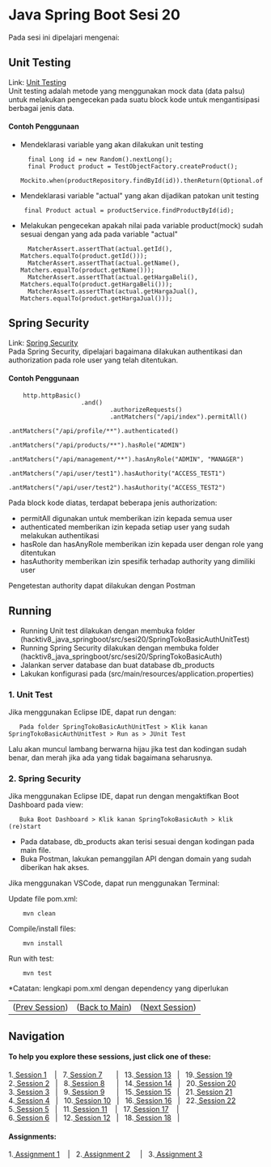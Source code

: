 # Java Spring Boot Sesi 20

Pada sesi ini dipelajari mengenai:
## Unit Testing
Link: [Unit Testing](https://github.com/farlhmd/hacktiv8_java_springboot/tree/main/src/sesi20/SpringTokoBasicAuthUnitTest)\
Unit testing adalah metode yang menggunakan mock data (data palsu) untuk melakukan pengecekan pada suatu block kode untuk mengantisipasi berbagai jenis data.
#### Contoh Penggunaan
- Mendeklarasi variable yang akan dilakukan unit testing 

        final Long id = new Random().nextLong();
		final Product product = TestObjectFactory.createProduct();
		Mockito.when(productRepository.findById(id)).thenReturn(Optional.of(product));
-  Mendeklarasi variable "actual" yang akan dijadikan patokan unit testing

		final Product actual = productService.findProductById(id);
- Melakukan pengecekan apakah nilai pada variable product(mock) sudah sesuai dengan yang ada pada variable "actual"

		MatcherAssert.assertThat(actual.getId(), Matchers.equalTo(product.getId()));
		MatcherAssert.assertThat(actual.getName(), Matchers.equalTo(product.getName()));
		MatcherAssert.assertThat(actual.getHargaBeli(), Matchers.equalTo(product.getHargaBeli()));
		MatcherAssert.assertThat(actual.getHargaJual(), Matchers.equalTo(product.getHargaJual()));



## Spring Security
Link: [Spring Security](https://github.com/farlhmd/hacktiv8_java_springboot/tree/main/src/sesi20/SpringTokoBasicAuth)\
Pada Spring Security, dipelajari bagaimana dilakukan authentikasi dan authorization pada role user yang telah ditentukan.

#### Contoh Penggunaan
        http.httpBasic()
                        .and()
                                .authorizeRequests()
                                .antMatchers("/api/index").permitAll()
                                .antMatchers("/api/profile/**").authenticated()
                                .antMatchers("/api/products/**").hasRole("ADMIN")
                                .antMatchers("/api/management/**").hasAnyRole("ADMIN", "MANAGER")
                                .antMatchers("/api/user/test1").hasAuthority("ACCESS_TEST1")
                                .antMatchers("/api/user/test2").hasAuthority("ACCESS_TEST2")
Pada block kode diatas, terdapat beberapa jenis authorization:
- permitAll digunakan untuk memberikan izin kepada semua user
- authenticated memberikan izin kepada setiap user yang sudah melakukan authentikasi
- hasRole dan hasAnyRole memberikan izin kepada user dengan role yang ditentukan
- hasAuthority memberikan izin spesifik terhadap authority yang dimiliki user 

Pengetestan authority dapat dilakukan dengan Postman

## Running
- Running Unit test dilakukan dengan membuka folder (hacktiv8_java_springboot/src/sesi20/SpringTokoBasicAuthUnitTest)
- Running Spring Security dilakukan dengan membuka folder (hacktiv8_java_springboot/src/sesi20/SpringTokoBasicAuth)
- Jalankan server database dan buat database db_products
- Lakukan konfigurasi pada (src/main/resources/application.properties)
### 1. Unit Test

Jika menggunakan Eclipse IDE, dapat run dengan:
        
       Pada folder SpringTokoBasicAuthUnitTest > Klik kanan SpringTokoBasicAuthUnitTest > Run as > JUnit Test

Lalu akan muncul lambang berwarna hijau jika test dan kodingan sudah benar, dan merah jika ada yang tidak bagaimana seharusnya.
### 2. Spring Security

Jika menggunakan Eclipse IDE, dapat run dengan mengaktifkan Boot Dashboard pada view:
        
       Buka Boot Dashboard > Klik kanan SpringTokoBasicAuth > klik (re)start

- Pada database, db_products akan terisi sesuai dengan kodingan pada main file.
- Buka Postman, lakukan pemanggilan API dengan domain yang sudah diberikan hak akses.

Jika menggunakan VSCode, dapat run menggunakan Terminal:

Update file pom.xml:

        mvn clean
Compile/install files:

        mvn install
Run with test:

        mvn test

*Catatan: lengkapi pom.xml dengan dependency yang diperlukan

<table align="center" style="border:none;">
  <tr>
    <td>(<a href="https://github.com/farlhmd/hacktiv8_java_springboot/tree/main/src/sesi19">Prev Session</a>)</td>
    <td>(<a href="https://github.com/farlhmd/hacktiv8_java_springboot">Back to Main</a>)</td>
    <td>(<a href="https://github.com/farlhmd/hacktiv8_java_springboot/tree/main/src/sesi21">Next Session</a>)</td>
  </tr>
</table>
    

## Navigation

#### To help you explore these sessions, just click one of these:

1.[ Session 1](https://github.com/farlhmd/hacktiv8_java_springboot/tree/main/src/sesi1) &nbsp;&nbsp;&nbsp;|&nbsp;&nbsp; 7.[ Session 7](https://github.com/farlhmd/hacktiv8_java_springboot/tree/main/src/sesi7) &nbsp;&nbsp;&nbsp;&nbsp;&nbsp;&nbsp;|&nbsp;&nbsp; 13.[ Session 13](https://github.com/farlhmd/hacktiv8_java_springboot/tree/main/src/sesi13) &nbsp;&nbsp;|&nbsp;&nbsp; 19.[ Session 19](https://github.com/farlhmd/hacktiv8_java_springboot/tree/main/src/sesi19)\
2.[ Session 2](https://github.com/farlhmd/hacktiv8_java_springboot/tree/main/src/sesi2) &nbsp;&nbsp;|&nbsp;&nbsp; 8.[ Session 8](https://github.com/farlhmd/hacktiv8_java_springboot/tree/main/src/sesi8) &nbsp;&nbsp;&nbsp;&nbsp;&nbsp;|&nbsp;&nbsp; 14.[ Session 14](https://github.com/farlhmd/hacktiv8_java_springboot/tree/main/src/sesi14) &nbsp;&nbsp;|&nbsp;&nbsp; 20.[ Session 20](https://github.com/farlhmd/hacktiv8_java_springboot/tree/main/src/sesi20)\
3.[ Session 3](https://github.com/farlhmd/hacktiv8_java_springboot/tree/main/src/sesi3) &nbsp;&nbsp;|&nbsp;&nbsp; 9.[ Session 9](https://github.com/farlhmd/hacktiv8_java_springboot/tree/main/src/sesi9) &nbsp;&nbsp;&nbsp;&nbsp;&nbsp;|&nbsp;&nbsp; 15.[ Session 15](https://github.com/farlhmd/hacktiv8_java_springboot/tree/main/src/sesi15) &nbsp;&nbsp;|&nbsp;&nbsp;&nbsp;21.[ Session 21](https://github.com/farlhmd/hacktiv8_java_springboot/tree/main/src/sesi21)\
4.[ Session 4](https://github.com/farlhmd/hacktiv8_java_springboot/tree/main/src/sesi4) &nbsp;&nbsp;|&nbsp;&nbsp; 10.[ Session 10](https://github.com/farlhmd/hacktiv8_java_springboot/tree/main/src/sesi10) &nbsp;&nbsp;|&nbsp;&nbsp; 16.[ Session 16](https://github.com/farlhmd/hacktiv8_java_springboot/tree/main/src/sesi16) &nbsp;&nbsp;|&nbsp;&nbsp; 22.[ Session 22](https://github.com/farlhmd/hacktiv8_java_springboot/tree/main/src/sesi22)\
5.[ Session 5](https://github.com/farlhmd/hacktiv8_java_springboot/tree/main/src/sesi5) &nbsp;&nbsp;|&nbsp;&nbsp; 11.[ Session 11](https://github.com/farlhmd/hacktiv8_java_springboot/tree/main/src/sesi11) &nbsp;&nbsp;&nbsp;|&nbsp;&nbsp;&nbsp;17.[ Session 17](https://github.com/farlhmd/hacktiv8_java_springboot/tree/main/src/sesi17) &nbsp;&nbsp;&nbsp;|&nbsp;&nbsp; \
6.[ Session 6](https://github.com/farlhmd/hacktiv8_java_springboot/tree/main/src/sesi6) &nbsp;&nbsp;|&nbsp;&nbsp; 12.[ Session 12](https://github.com/farlhmd/hacktiv8_java_springboot/tree/main/src/sesi12) &nbsp;&nbsp;|&nbsp;&nbsp; 18.[ Session 18](https://github.com/farlhmd/hacktiv8_java_springboot/tree/main/src/sesi18) &nbsp;&nbsp;|&nbsp;&nbsp; 

#### Assignments:

1.[ Assignment 1](https://github.com/farlhmd/hacktiv8_java_springboot/tree/main/src/sesi3/assignment1) &nbsp;&nbsp;&nbsp;|&nbsp;&nbsp; 2.[ Assignment 2](https://github.com/farlhmd/hacktiv8_java_springboot/tree/main/src/sesi5/assignment2) &nbsp;&nbsp;&nbsp;&nbsp;|&nbsp;&nbsp; 3.[ Assignment 3](https://github.com/farlhmd/hacktiv8_java_springboot/tree/main/src/sesi17/assignment3)


    